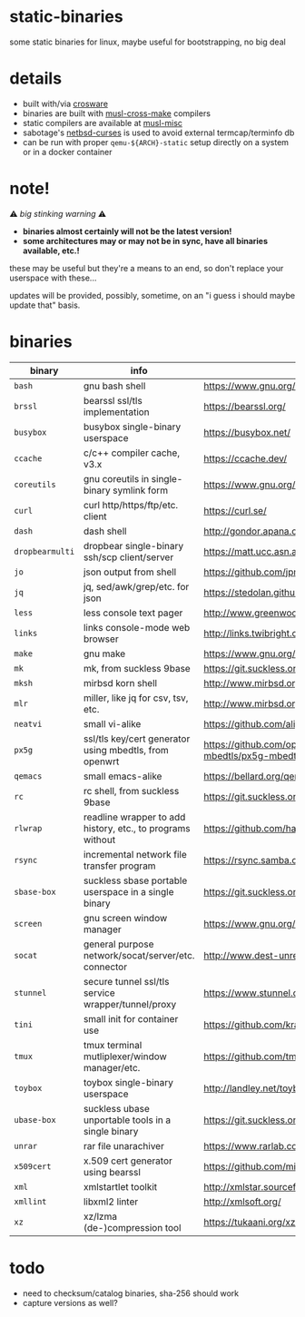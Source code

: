 # static-binaries

some static binaries for linux, maybe useful for bootstrapping, no big deal

# details

- built with/via [crosware](https://github.com/ryanwoodsmall/crosware)
- binaries are built with [musl-cross-make](https://github.com/richfelker/musl-cross-make) compilers
- static compilers are available at [musl-misc](https://github.com/ryanwoodsmall/musl-misc)
- sabotage's [netbsd-curses](https://github.com/sabotage-linux/netbsd-curses) is used to avoid external termcap/terminfo db
- can be run with proper `qemu-${ARCH}-static` setup directly on a system or in a docker container

# note!

:warning: _big stinking warning_ :warning:

- **binaries almost certainly will not be the latest version!**
- **some architectures may or may not be in sync, have all binaries available, etc.!**

these may be useful but they're a means to an end, so don't replace your userspace with these...

updates will be provided, possibly, sometime, on an "i guess i should maybe update that" basis.

# binaries

| binary | info | site |
| --- | --- | --- |
| `bash` | gnu bash shell | https://www.gnu.org/software/bash/ |
| `brssl` | bearssl ssl/tls implementation | https://bearssl.org/ |
| `busybox` | busybox single-binary userspace | https://busybox.net/ |
| `ccache` | c/c++ compiler cache, v3.x | https://ccache.dev/ |
| `coreutils` | gnu coreutils in single-binary symlink form | https://www.gnu.org/software/coreutils/ |
| `curl` | curl http/https/ftp/etc. client | https://curl.se/ |
| `dash` | dash shell | http://gondor.apana.org.au/~herbert/dash/ |
| `dropbearmulti` | dropbear single-binary ssh/scp client/server | https://matt.ucc.asn.au/dropbear/dropbear.html |
| `jo` | json output from shell | https://github.com/jpmens/jo |
| `jq` | jq, sed/awk/grep/etc. for json | https://stedolan.github.io/jq/ |
| `less` | less console text pager | http://www.greenwoodsoftware.com/less/ |
| `links` | links console-mode web browser | http://links.twibright.com/ |
| `make` | gnu make | https://www.gnu.org/software/make/ |
| `mk` | mk, from suckless 9base | https://git.suckless.org/9base/ |
| `mksh` | mirbsd korn shell | http://www.mirbsd.org/mksh.htm |
| `mlr` | miller, like jq for csv, tsv, etc. | http://www.mirbsd.org/mksh.htm |
| `neatvi` | small vi-alike | https://github.com/aligrudi/neatvi |
| `px5g` | ssl/tls key/cert generator using mbedtls, from openwrt | https://github.com/openwrt/openwrt/blob/master/package/utils/px5g-mbedtls/px5g-mbedtls.c |
| `qemacs` | small emacs-alike | https://bellard.org/qemacs/ |
| `rc` | rc shell, from suckless 9base | https://git.suckless.org/9base/ |
| `rlwrap` | readline wrapper to add history, etc., to programs without | https://github.com/hanslub42/rlwrap |
| `rsync` | incremental network file transfer program | https://rsync.samba.org/ |
| `sbase-box` | suckless sbase portable userspace in a single binary | https://git.suckless.org/sbase/ |
| `screen` | gnu screen window manager | https://www.gnu.org/software/screen/ |
| `socat` | general purpose network/socat/server/etc. connector | http://www.dest-unreach.org/socat/ |
| `stunnel` | secure tunnel ssl/tls service wrapper/tunnel/proxy | https://www.stunnel.org/ |
| `tini` | small init for container use | https://github.com/krallin/tini |
| `tmux` | tmux terminal mutliplexer/window manager/etc. | https://github.com/tmux/tmux |
| `toybox` | toybox single-binary userspace | http://landley.net/toybox/ |
| `ubase-box` | suckless ubase unportable tools in a single binary | https://git.suckless.org/ubase/ |
| `unrar` | rar file unarachiver | https://www.rarlab.com/rar_add.htm |
| `x509cert` | x.509 cert generator using bearssl | https://github.com/michaelforney/x509cert |
| `xml` | xmlstartlet toolkit | http://xmlstar.sourceforge.net/ |
| `xmllint` | libxml2 linter | http://xmlsoft.org/ |
| `xz` | xz/lzma (de-)compression tool | https://tukaani.org/xz/ |

# todo

- need to checksum/catalog binaries, sha-256 should work
- capture versions as well?
